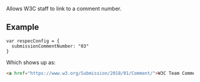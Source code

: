Allows W3C staff to link to a comment number. 

## Example

```JS
var respecConfig = {
  submissionCommentNumber: "03"
}
```

Which shows up as:

```HTML
<a href="https://www.w3.org/Submission/2018/01/Comment/">W3C Team Comment</a>
``` 